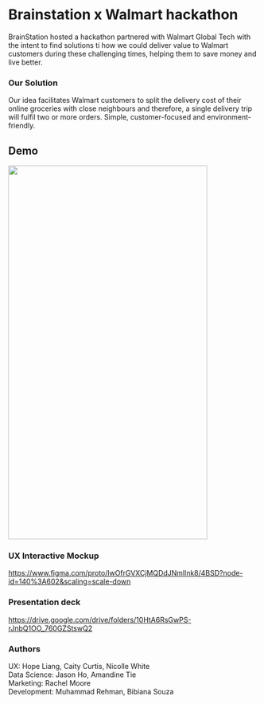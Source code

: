 # Brainstation x Walmart hackathon
BrainStation hosted a hackathon partnered with Walmart Global Tech with the intent to find solutions ti how we could deliver value to Walmart customers during these challenging times, helping them to save money and live better.

### Our Solution
Our idea facilitates Walmart customers to split the delivery cost of their online groceries with close neighbours and therefore, a single delivery trip will fulfil two or more orders. Simple, customer-focused and environment-friendly. 



## Demo
<img src="hackathon.gif" width="400" height="750"/>  

<!-- ![](https://github.com/bibschan/walmart-hackathon/blob/master/hackathon.gif) -->

<!-- EMBEDDED CODE <iframe style="border: 1px solid rgba(0, 0, 0, 0.1);" width="800" height="450" src="https://www.figma.com/embedembed_host=share&url=https%3A%2F%2Fwww.figma.com%2Fproto%2FlwOfrGVXCjMQDdJNmllnk8%2F4BSD%3Fnode-id%3D140%253A602%26scaling%3Dscaledown" allowfullscreen></iframe> -->

### UX Interactive Mockup
https://www.figma.com/proto/lwOfrGVXCjMQDdJNmllnk8/4BSD?node-id=140%3A602&scaling=scale-down

### Presentation deck 
https://drive.google.com/drive/folders/10HtA6RsGwPS-rJnbQ1OO_760GZStswQ2


### Authors
UX: Hope Liang, Caity Curtis, Nicolle White <br/>
Data Science: Jason Ho, Amandine Tie <br/>
Marketing: Rachel Moore <br/>
Development: Muhammad Rehman, Bibiana Souza
